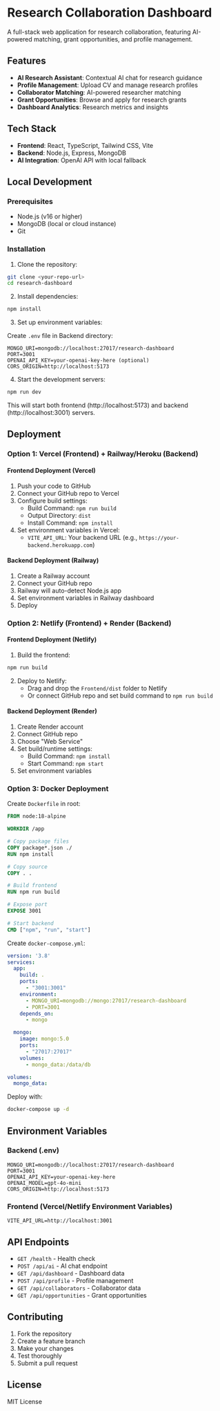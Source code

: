 # Research Collaboration Dashboard

A full-stack web application for research collaboration, featuring AI-powered matching, grant opportunities, and profile management.

## Features

- **AI Research Assistant**: Contextual AI chat for research guidance
- **Profile Management**: Upload CV and manage research profiles
- **Collaborator Matching**: AI-powered researcher matching
- **Grant Opportunities**: Browse and apply for research grants
- **Dashboard Analytics**: Research metrics and insights

## Tech Stack

- **Frontend**: React, TypeScript, Tailwind CSS, Vite
- **Backend**: Node.js, Express, MongoDB
- **AI Integration**: OpenAI API with local fallback

## Local Development

### Prerequisites

- Node.js (v16 or higher)
- MongoDB (local or cloud instance)
- Git

### Installation

1. Clone the repository:
```bash
git clone <your-repo-url>
cd research-dashboard
```

2. Install dependencies:
```bash
npm install
```

3. Set up environment variables:

Create `.env` file in Backend directory:
```env
MONGO_URI=mongodb://localhost:27017/research-dashboard
PORT=3001
OPENAI_API_KEY=your-openai-key-here (optional)
CORS_ORIGIN=http://localhost:5173
```

4. Start the development servers:
```bash
npm run dev
```

This will start both frontend (http://localhost:5173) and backend (http://localhost:3001) servers.

## Deployment

### Option 1: Vercel (Frontend) + Railway/Heroku (Backend)

#### Frontend Deployment (Vercel)

1. Push your code to GitHub
2. Connect your GitHub repo to Vercel
3. Configure build settings:
   - Build Command: `npm run build`
   - Output Directory: `dist`
   - Install Command: `npm install`
4. Set environment variables in Vercel:
   - `VITE_API_URL`: Your backend URL (e.g., `https://your-backend.herokuapp.com`)

#### Backend Deployment (Railway)

1. Create a Railway account
2. Connect your GitHub repo
3. Railway will auto-detect Node.js app
4. Set environment variables in Railway dashboard
5. Deploy

### Option 2: Netlify (Frontend) + Render (Backend)

#### Frontend Deployment (Netlify)

1. Build the frontend:
```bash
npm run build
```

2. Deploy to Netlify:
   - Drag and drop the `Frontend/dist` folder to Netlify
   - Or connect GitHub repo and set build command to `npm run build`

#### Backend Deployment (Render)

1. Create Render account
2. Connect GitHub repo
3. Choose "Web Service"
4. Set build/runtime settings:
   - Build Command: `npm install`
   - Start Command: `npm start`
5. Set environment variables

### Option 3: Docker Deployment

Create `Dockerfile` in root:

```dockerfile
FROM node:18-alpine

WORKDIR /app

# Copy package files
COPY package*.json ./
RUN npm install

# Copy source
COPY . .

# Build frontend
RUN npm run build

# Expose port
EXPOSE 3001

# Start backend
CMD ["npm", "run", "start"]
```

Create `docker-compose.yml`:

```yaml
version: '3.8'
services:
  app:
    build: .
    ports:
      - "3001:3001"
    environment:
      - MONGO_URI=mongodb://mongo:27017/research-dashboard
      - PORT=3001
    depends_on:
      - mongo

  mongo:
    image: mongo:5.0
    ports:
      - "27017:27017"
    volumes:
      - mongo_data:/data/db

volumes:
  mongo_data:
```

Deploy with:
```bash
docker-compose up -d
```

## Environment Variables

### Backend (.env)

```env
MONGO_URI=mongodb://localhost:27017/research-dashboard
PORT=3001
OPENAI_API_KEY=your-openai-key-here
OPENAI_MODEL=gpt-4o-mini
CORS_ORIGIN=http://localhost:5173
```

### Frontend (Vercel/Netlify Environment Variables)

```env
VITE_API_URL=http://localhost:3001
```

## API Endpoints

- `GET /health` - Health check
- `POST /api/ai` - AI chat endpoint
- `GET /api/dashboard` - Dashboard data
- `POST /api/profile` - Profile management
- `GET /api/collaborators` - Collaborator data
- `GET /api/opportunities` - Grant opportunities

## Contributing

1. Fork the repository
2. Create a feature branch
3. Make your changes
4. Test thoroughly
5. Submit a pull request

## License

MIT License
